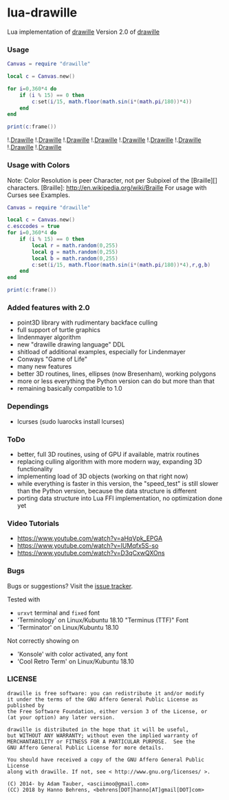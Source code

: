 lua-drawille
============


Lua implementation of [drawille](http://github.com/asciimoo/drawille)
Version 2.0 of [drawille](https://github.com/silizium/lua-drawille.git)


### Usage

```lua
Canvas = require "drawille"

local c = Canvas.new()

for i=0,360*4 do
    if (i % 15) == 0 then
        c:set(i/15, math.floor(math.sin(i*(math.pi/180))*4))
    end
end

print(c:frame())
```

!.[Drawille](docs/images/basic.png)
!.[Drawille](docs/images/rotating_cube.png)
!.[Drawille](docs/images/lines.png)
!.[Drawille](docs/images/polygon.png)
!.[Drawille](docs/images/random_color.png)
!.[Drawille](docs/images/turtle.png)
!.[Drawille](docs/images/turtle_hilbert.png)
!.[Drawille](docs/images/turtle_sierpinski.png)
!.[Drawille](docs/life.png)


### Usage with Colors
Note: Color Resolution is peer Character, not per Subpixel of the [Braille][] characters.
[Braille]: http://en.wikipedia.org/wiki/Braille
For usage with Curses see Examples.

```lua
Canvas = require "drawille"

local c = Canvas.new()
c.esccodes = true
for i=0,360*4 do
    if (i % 15) == 0 then
        local r = math.random(0,255)
        local g = math.random(0,255)
        local b = math.random(0,255)
        c:set(i/15, math.floor(math.sin(i*(math.pi/180))*4),r,g,b)
    end
end

print(c:frame())
```
### Added features with 2.0

* point3D library with rudimentary backface culling
* full support of turtle graphics 
* lindenmayer algorithm
* new "drawille drawing language" DDL 
* shitload of additional examples, especially for Lindenmayer
* Conways "Game of Life"
* many new features
* better 3D routines, lines, ellipses (now Bresenham), working polygons
* more or less everything the Python version can do but more than that
* remaining basically compatible to 1.0

### Dependings

* lcurses (sudo luarocks install lcurses)

### ToDo

* better, full 3D routines, using of GPU if available, matrix routines
* replacing culling algorithm with more modern way, expanding 3D functionality
* implementing load of 3D objects (working on that right now)
* while everything is faster in this version, the "speed_test" is still slower than the Python version, because the data structure is different
* porting data structure into Lua FFI implementation, no optimization done yet

### Video Tutorials

* https://www.youtube.com/watch?v=aHqVpk_EPGA
* https://www.youtube.com/watch?v=IUMqfx5S-so
* https://www.youtube.com/watch?v=D3qCxwQXOns

### Bugs

Bugs or suggestions? Visit the [issue tracker](https://github.com/silizium/lua-drawille/issues).

Tested with 
* `urxvt` terminal and `fixed` font 
* 'Terminology' on Linux/Kubuntu 18.10 "Terminus (TTF)" Font
* 'Terminator' on Linux/Kubuntu 18.10 

Not correctly showing on 
* 'Konsole' with color activated, any font
* 'Cool Retro Term' on Linux/Kubuntu 18.10

### LICENSE

```
drawille is free software: you can redistribute it and/or modify
it under the terms of the GNU Affero General Public License as published by
the Free Software Foundation, either version 3 of the License, or
(at your option) any later version.

drawille is distributed in the hope that it will be useful,
but WITHOUT ANY WARRANTY; without even the implied warranty of
MERCHANTABILITY or FITNESS FOR A PARTICULAR PURPOSE.  See the
GNU Affero General Public License for more details.

You should have received a copy of the GNU Affero General Public License
along with drawille. If not, see < http://www.gnu.org/licenses/ >.

(C) 2014- by Adam Tauber, <asciimoo@gmail.com>
(CC) 2018 by Hanno Behrens, <behrens[DOT]hanno[AT]gmail[DOT]com>
```
